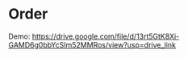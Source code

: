 # Order
Demo: https://drive.google.com/file/d/13rt5GtK8Xi-GAMD6g0bbYcSIm52MMRos/view?usp=drive_link
